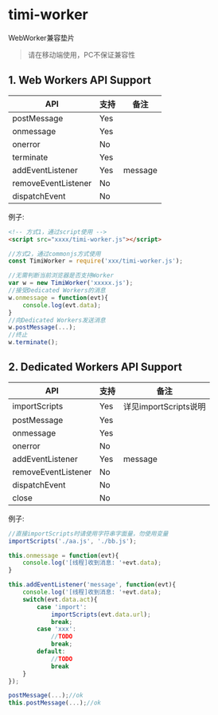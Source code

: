 # timi-worker
WebWorker兼容垫片
>请在移动端使用，PC不保证兼容性

## 1. Web Workers API Support

| API | 支持 | 备注 |
|---|---|---|
|postMessage|Yes||
|onmessage|Yes||
|onerror|No||
|terminate|Yes||
|addEventListener|Yes|message|
|removeEventListener|No||
|dispatchEvent|No||
例子:
```html
<!-- 方式1，通过script使用 -->
<script src="xxxx/timi-worker.js"></script>
```
```javascript
//方式2，通过commonjs方式使用
const TimiWorker = require('xxx/timi-worker.js');
```
```javascript
//无需判断当前浏览器是否支持Worker
var w = new TimiWorker('xxxxx.js');
//接受Dedicated Workers的消息
w.onmessage = function(evt){
    console.log(evt.data);
}
//向Dedicated Workers发送消息
w.postMessage(...);
//终止
w.terminate();
```

## 2. Dedicated Workers API Support

| API | 支持 | 备注 |
|---|---|---|
|importScripts|Yes|详见importScripts说明|
|postMessage|Yes||
|onmessage|Yes||
|onerror|No||
|addEventListener|Yes|message|
|removeEventListener|No||
|dispatchEvent|No||
|close|No||
例子:
```javascript
//直接importScripts时请使用字符串字面量，勿使用变量
importScripts('./aa.js', './bb.js');

this.onmessage = function(evt){
    console.log('[线程]收到消息: '+evt.data);
}

this.addEventListener('message', function(evt){
    console.log('[线程]收到消息: '+evt.data);
    switch(evt.data.act){
        case 'import':
            importScripts(evt.data.url);
            break;
        case 'xxx':
            //TODO
            break;
        default:
            //TODO
            break
    }
});

postMessage(...);//ok
this.postMessage(...);//ok
```